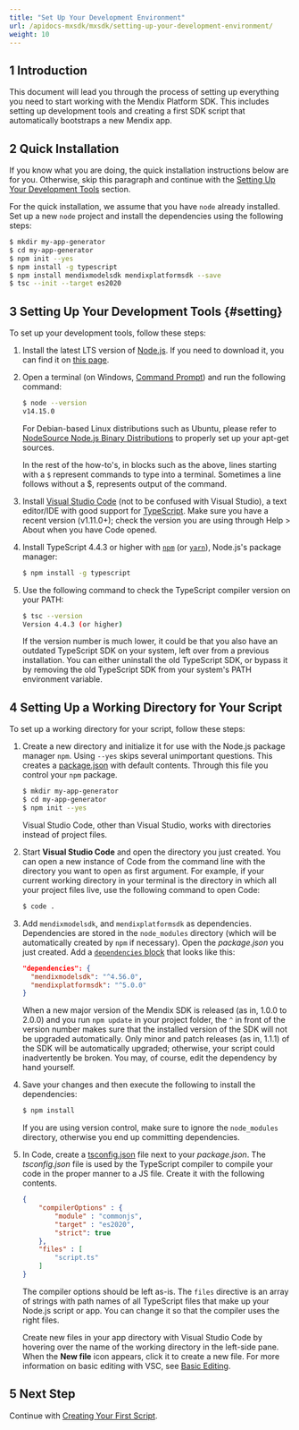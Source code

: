 ```yaml
---
title: "Set Up Your Development Environment"
url: /apidocs-mxsdk/mxsdk/setting-up-your-development-environment/
weight: 10
---
```


## 1 Introduction

This document will lead you through the process of setting up everything you need to start working with the Mendix Platform SDK. This includes setting up development tools and creating a first SDK script that automatically bootstraps a new Mendix app.

## 2 Quick Installation

If you know what you are doing, the quick installation instructions below are for you. Otherwise, skip this paragraph and continue with the [Setting Up Your Development Tools](#setting) section.

For the quick installation, we assume that you have `node` already installed. 
Set up a new `node` project and install the dependencies using the following steps:

```bash
$ mkdir my-app-generator
$ cd my-app-generator
$ npm init --yes
$ npm install -g typescript
$ npm install mendixmodelsdk mendixplatformsdk --save
$ tsc --init --target es2020
```

## 3 Setting Up Your Development Tools {#setting}

To set up your development tools, follow these steps:

1. Install the latest LTS version of [Node.js](https://nodejs.org/). If you need to download it, you can find it on [this page](https://nodejs.org/en/download/releases/).

2. Open a terminal (on Windows, [Command Prompt](https://docs.microsoft.com/en-us/windows-server/administration/windows-commands/windows-commands)) and run the following command:

    ```bash
    $ node --version
    v14.15.0
    ```

    For Debian-based Linux distributions such as Ubuntu, please refer to [NodeSource Node.js Binary Distributions](https://github.com/nodesource/distributions#user-content-installation-instructions) to properly set up your apt-get sources.

    In the rest of the how-to's, in blocks such as the above, lines starting with a `$` represent commands to type into a terminal. Sometimes a line follows without a $, represents output of the command.

3. Install [Visual Studio Code](https://code.visualstudio.com/) (not to be confused with Visual Studio), a text editor/IDE with good support for [TypeScript](https://www.typescriptlang.org/). Make sure you have a recent version (v1.11.0+); check the version you are using through Help > About when you have Code opened.
4. Install TypeScript 4.4.3 or higher with [`npm`](https://www.npmjs.com/) (or [`yarn`](https://yarnpkg.com/)), Node.js's package manager:

    ```bash {linenos=false}
    $ npm install -g typescript
    ```

5. Use the following command to check the TypeScript compiler version on your PATH:

    ```bash
    $ tsc --version
    Version 4.4.3 (or higher)
    ```

    If the version number is much lower, it could be that you also have an outdated TypeScript SDK on your system, left over from a previous installation. You can either uninstall the old TypeScript SDK, or bypass it by removing the old TypeScript SDK from your system's PATH environment variable.

## 4 Setting Up a Working Directory for Your Script

To set up a working directory for your script, follow these steps:

1. Create a new directory and initialize it for use with the Node.js package manager `npm`. Using `--yes` skips several unimportant questions. This creates a [package.json](https://docs.npmjs.com/files/package.json) with default contents. Through this file you control your `npm` package. 

    ```bash
    $ mkdir my-app-generator
    $ cd my-app-generator
    $ npm init --yes
    ```

    Visual Studio Code, other than Visual Studio, works with directories instead of project files.

2. Start **Visual Studio Code** and open the directory you just created. You can open a new instance of Code from the command line with the directory you want to open as first argument. For example, if your current working directory in your terminal is the directory in which all your project files live, use the following command to open Code:

    ```bash {linenos=false}
    $ code .
    ```

3. Add `mendixmodelsdk`, and `mendixplatformsdk` as dependencies. 
    Dependencies are stored in the `node_modules` directory (which will be automatically created by `npm` if necessary). Open the *package.json* you just created. Add a [`dependencies` block](https://docs.npmjs.com/files/package.json#dependencies) that looks like this:

    ```json
    "dependencies": {
      "mendixmodelsdk": "^4.56.0",
      "mendixplatformsdk": "^5.0.0"
    }
    ```

    When a new major version of the Mendix SDK is released (as in, 1.0.0 to 2.0.0) and you run `npm update` in your project folder, the `^` in front of the version number makes sure that the installed version of the SDK will not be upgraded automatically. Only minor and patch releases (as in, 1.1.1) of the SDK will be automatically upgraded; otherwise, your script could inadvertently be broken. You may, of course, edit the dependency by hand yourself.

4. Save your changes and then execute the following to install the dependencies:

    ```bash {linenos=false}
    $ npm install
    ```

    If you are using version control, make sure to ignore the `node_modules` directory, otherwise you end up committing dependencies.

5. In Code, create a [tsconfig.json](https://www.typescriptlang.org/docs/handbook/tsconfig-json.html) file next to your *package.json*. The *tsconfig.json* file is used by the TypeScript compiler to compile your code in the proper manner to a JS file. Create it with the following contents. 

    ```json
    {
    	"compilerOptions" : {
    		"module" : "commonjs",
    		"target" : "es2020",
            "strict": true
    	},
    	"files" : [
    		"script.ts"
    	]
    }
    ```

    The compiler options should be left as-is. The `files` directive is an array of strings with path names of all TypeScript files that make up your Node.js script or app. You can change it so that the compiler uses the right files.
    
    Create new files in your app directory with Visual Studio Code by hovering over the name of the working directory in the left-side pane. When the **New file** icon appears, click it to create a new file. For more information on basic editing with VSC, see [Basic Editing](https://code.visualstudio.com/Docs/editor/codebasics).

## 5 Next Step

Continue with [Creating Your First Script](/apidocs-mxsdk/mxsdk/creating-your-first-script/).
